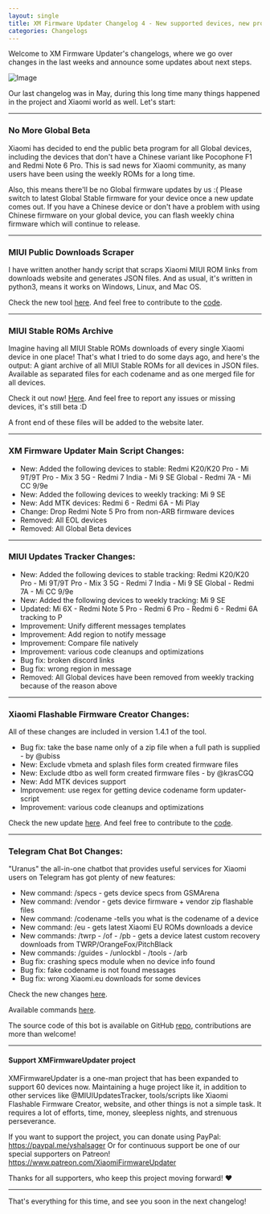 ```yaml
---
layout: single
title: XM Firmware Updater Changelog 4 - New supported devices, new projects and more!
categories: Changelogs
---
```


Welcome to XM Firmware Updater's changelogs, where we go over changes in the last weeks and announce some updates about next steps.

![Image](https://github.com/XiaomiFirmwareUpdater/xiaomifirmwareupdater.github.io/raw/master/images/xfu.png)

Our last changelog was in May, during this long time many things happened in the project and Xiaomi world as well. Let's start:

<hr/>

### No More Global Beta
Xiaomi has decided to end the public beta program for all Global devices, including the devices that don't have a Chinese variant like Pocophone F1 and Redmi Note 6 Pro. This is sad news for Xiaomi community, as many users have been using the weekly ROMs for a long time. 

Also, this means there'll be no Global firmware updates by us :( Please switch to latest Global Stable firmware for your device once a new update comes out. If you have a Chinese device or don't have a problem with using Chinese firmware on your global device, you can flash weekly china firmware which will continue to release.

<hr/>

### MIUI Public Downloads Scraper
I have written another handy script that scraps Xiaomi MIUI ROM links from downloads website and generates JSON files. And as usual, it's written in python3, means it works on Windows, Linux, and Mac OS.

Check the new tool [here](https://github.com/XiaomiFirmwareUpdater/miui-downloads). And feel free to contribute to the [code](https://github.com/XiaomiFirmwareUpdater/miui-downloads).

<hr/>

### MIUI Stable ROMs Archive
Imagine having all MIUI Stable ROMs downloads of every single Xiaomi device in one place!
That's what I tried to do some days ago, and here's the output: A giant archive of all MIUI Stable ROMs for all devices in JSON files. Available as separated files for each codename and as one merged file for all devices.

Check it out now! [Here](https://github.com/XiaomiFirmwareUpdater/miui-stable-archive). And feel free to report any issues or missing devices, it's still beta :D

A front end of these files will be added to the website later.
<hr/>

### XM Firmware Updater Main Script Changes:

* New: Added the following devices to stable: Redmi K20/K20 Pro - Mi 9T/9T Pro - Mix 3 5G - Redmi 7 India - Mi 9 SE Global - Redmi 7A - Mi CC 9/9e
* New: Added the following devices to weekly tracking: Mi 9 SE
* New: Add MTK devices: Redmi 6 - Redmi 6A - Mi Play
* Change: Drop Redmi Note 5 Pro from non-ARB firmware devices
* Removed: All EOL devices
* Removed: All Global Beta devices

<hr/>

### MIUI Updates Tracker Changes:

* New: Added the following devices to stable tracking: Redmi K20/K20 Pro - Mi 9T/9T Pro - Mix 3 5G - Redmi 7 India - Mi 9 SE Global - Redmi 7A - Mi CC 9/9e
* New: Added the following devices to weekly tracking: Mi 9 SE
* Updated: Mi 6X - Redmi Note 5 Pro - Redmi 6 Pro - Redmi 6 - Redmi 6A tracking to P
* Improvement: Unify different messages templates
* Improvement: Add region to notify message
* Improvement: Compare file natively
* Improvement: various code cleanups and optimizations
* Bug fix: broken discord links
* Bug fix: wrong region in message
* Removed: All Global devices have been removed from weekly tracking because of the reason above

<hr/>

### Xiaomi Flashable Firmware Creator Changes:
All of these changes are included in version 1.4.1 of the tool.

* Bug fix: take the base name only of a zip file when a full path is supplied - by @ubiss
* New: Exclude vbmeta and splash files form created firmware files
* New: Exclude dtbo as well form created firmware files - by @krasCGQ
* New: Add MTK devices support
* Improvement: use regex for getting device codename form updater-script
* Improvement: various code cleanups and optimizations

Check the new update [here](https://github.com/XiaomiFirmwareUpdater/xiaomi-flashable-firmware-creator.py). And feel free to contribute to the [code](https://github.com/XiaomiFirmwareUpdater/xiaomi-flashable-firmware-creator.py).

<hr/>

### Telegram Chat Bot Changes:
"Uranus" the all-in-one chatbot that provides useful services for Xiaomi users on Telegram has got plenty of new features:

* New command: /specs - gets device specs from GSMArena
* New command: /vendor - gets device firmware + vendor zip flashable files
* New command: /codename -tells you what is the codename of a device
* New command: /eu - gets latest Xiaomi EU ROMs downloads a device
* New commands: /twrp - /of - /pb - gets a device latest custom recovery downloads from TWRP/OrangeFox/PitchBlack
* New commands: /guides - /unlockbl - /tools - /arb
* Bug fix: crashing specs module when no device info found
* Bug fix: fake codename is not found messages
* Bug fix: wrong Xiaomi.eu downloads for some devices

Check the new changes [here](https://t.me/XiaomiGeeksBot).

Available commands [here](https://xmfirmwareupdater.com/projects/uranus-chatbot/#usage).

The source code of this bot is available on GitHub [repo](https://github.com/XiaomiFirmwareUpdater/xiaomi_uranus_tgbot), contributions are more than welcome!

<hr/>

#### Support XMFirmwareUpdater project
XMFirmwareUpdater is a one-man project that has been expanded to support 60 devices now. Maintaining a huge project like it, in addition to other services like @MIUIUpdatesTracker, tools/scripts like Xiaomi Flashable Firmware Creator, website, and other things is not a simple task. It requires a lot of efforts, time, money, sleepless nights, and strenuous perseverance.

If you want to support the project, you can donate using PayPal: https://paypal.me/yshalsager
Or for continuous support be one of our special supporters on Patreon! https://www.patreon.com/XiaomiFirmwareUpdater

Thanks for all supporters, who keep this project moving forward! ❤️

<hr/>

That's everything for this time, and see you soon in the next changelog!
